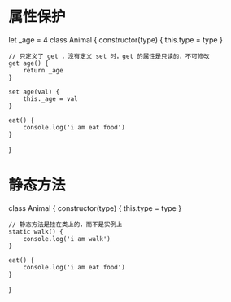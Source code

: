 # 属性保护

let _age = 4
class Animal {
    constructor(type) {
        this.type = type
    }
    
    // 只定义了 get ，没有定义 set 时，get 的属性是只读的，不可修改
    get age() {
        return _age
    }
    
    set age(val) {
        this._age = val    
    }
    
    eat() {
        console.log('i am eat food')
    }
}

# 静态方法
class Animal {
    constructor(type) {
        this.type = type
    }
    
    // 静态方法是挂在类上的，而不是实例上
    static walk() {
        console.log('i am walk')
    }
    
    eat() {
        console.log('i am eat food')
    }
}


